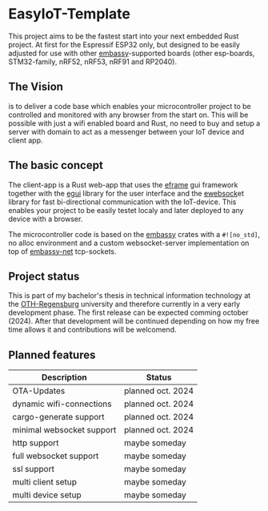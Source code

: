 # EasyIoT-Template
This project aims to be the fastest start into your next embedded Rust project. At first for the Espressif ESP32 only, but designed to be easily adjusted for use with other [embassy](https://embassy.dev/)-supported boards (other esp-boards, STM32-family, nRF52, nRF53, nRF91 and RP2040). 

## The Vision
is to deliver a code base which enables your microcontroller project to be controlled and monitored with any browser from the start on. This will be possible with just a wifi enabled board and Rust, no need to buy and setup a server with domain to act as a messenger between your IoT device and client app. 

## The basic concept
The client-app is a Rust web-app that uses the [eframe](https://github.com/emilk/eframe_template) gui framework together with the [egui](https://github.com/emilk/egui/) library for the user interface and the [ewebsock](https://github.com/rerun-io/ewebsock)et library for fast bi-directional communication with the IoT-device. This enables your project to be easily testet localy and later deployed to any device with a browser.

The microcontroller code is based on the [embassy](https://embassy.dev/) crates with a `#![no_std]`, no alloc environment and a custom websocket-server implementation on top of [embassy-net](https://docs.embassy.dev/embassy-net/git/default/index.html) tcp-sockets. 

## Project status
This is part of my bachelor's thesis in technical information technology at the [OTH-Regensburg](https://www.oth-regensburg.de/) university and therefore currently in a very early development phase. The first release can be expected comming october (2024). After that development will be continued depending on how my free time allows it and contributions will be welcomend. 

## Planned features 

| Description | Status |
|-------------|--------|
|OTA-Updates  | planned oct. 2024|
|dynamic wifi-connections|planned oct. 2024|
|cargo-generate support|planned oct. 2024|
|minimal websocket support|planned oct. 2024|
|http support|maybe someday|
|full websocket support|maybe someday|
|ssl support|maybe someday|
|multi client setup|maybe someday|
|multi device setup|maybe someday|

